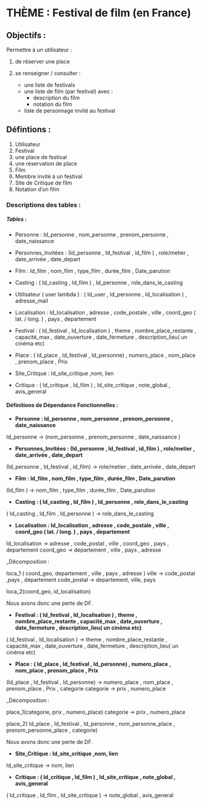 # THÈME : Festival de film (en France)

## Objectifs :
Permettre à un utilisateur :

1. de réserver une place

2.  se renseigner / consulter :
	* une liste de festivals
	* une liste de film (par festival) avec :
		* description du film
		* notation du film
	* liste de personnage invité au festival

## Défintions :

1. Utilisateur
2. Festival
3. une place de festival
4. une réservation de place
5. Film
6. Membre invité à un festival
7. Site de Critique de film
8. Notation d’un film

### Descriptions des tables :

##### Tables :

* Personne : Id_personne , nom_personne , prenom_personne , date_naissance 

* Personnes_Invitées : (Id_personne , Id_festival , id_film ) , role/metier , date_arrivée , date_depart 

* Film : Id_film , nom_film , type_film , durée_film , Date_parution 

* Casting : ( Id_casting , Id_film ) , Id_personne , role_dans_le_casting

* Utilisateur ( user lambda ) : ( Id_user , Id_personne , Id_localisation ) , adresse_mail 

* Localisation : Id_localisation , adresse , code_postale , ville , coord_geo ( lat.  / long. ) , pays , departement

* Festival : ( Id_festival , Id_localisation ) , theme , nombre_place_restante , capacité_max , date_ouverture , date_fermeture , description_lieu( un cinéma etc)

* Place : ( Id_place , Id_festival , Id_personne) , numero_place , nom_place , prenom_place , Prix

* Site_Critique : Id_site_critique ,nom,  lien

* Critique : (  Id_critique , Id_film ) , Id_site_critique , note_global , avis_general

#### Définitions de Dépendance Fonctionnelles :

* **Personne : Id_personne , nom_personne , prenom_personne , date_naissance**

Id_personne ->  (nom_personne , prenom_personne , date_naissance ) 


* **Personnes_Invitées : (Id_personne , Id_festival , id_film ) , role/metier , date_arrivée , date_depart** 

(Id_personne , Id_festival , id_film) ->  role/metier , date_arrivée , date_depart


* **Film : Id_film , nom_film , type_film , durée_film , Date_parution**

(Id_film ) -> nom_film , type_film , durée_film , Date_parution


* **Casting : ( Id_casting , Id_film ) , Id_personne , role_dans_le_casting**

( Id_casting , Id_film , Id_personne ) -> role_dans_le_casting


* **Localisation : Id_localisation , adresse , code_postale , ville , coord_geo ( lat.  / long. ) , pays , departement**

Id_localisation -> adresse , code_postal , ville , coord_geo , pays , departement
coord_geo -> departement , ville , pays , adresse

_Décomposition :

loca_1 ( coord_geo, departement , ville , pays , adresse )
ville -> code_postal ,pays , département
code_postal -> departement, ville, pays

loca_2(coord_geo, id_localisation)

Nous avons donc une perte de DF.


* **Festival : ( Id_festival , Id_localisation ) , theme , nombre_place_restante , capacité_max , date_ouverture , date_fermeture , description_lieu( un cinéma etc)**

( Id_festival , Id_localisation ) -> theme , nombre_place_restante , capacité_max , date_ouverture , date_fermeture , description_lieu( un cinéma etc)


* **Place : ( Id_place , Id_festival , Id_personne) , numero_place , nom_place , prenom_place , Prix**

(Id_place , Id_festival , Id_personne) ->  numero_place , nom_place , prenom_place , Prix , categorie
categorie -> prix , numero_place

_Décomposition :

place_1(categorie, prix , numero_place)
categorie -> prix , numero_place

place_2( Id_place , Id_festival , Id_personne , nom_personne_place , prenom_personne_place , categorie)

Nous avons donc une perte de DF.


* **Site_Critique : Id_site_critique ,nom,  lien**

Id_site_critique -> nom,  lien


* **Critique : (  Id_critique , Id_film ) , Id_site_critique , note_global , avis_general**

(  Id_critique , Id_film , Id_site_critique ) -> note_global , avis_general 
 

